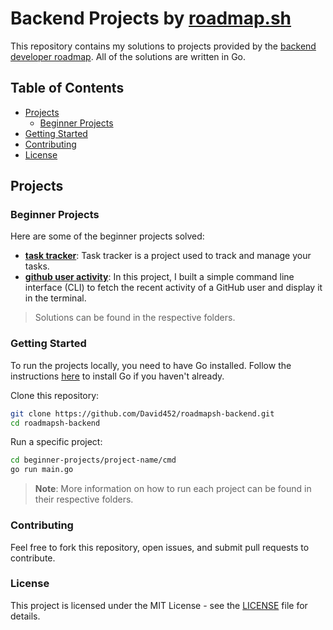 # Backend Projects by [roadmap.sh](https://roadmap.sh)

This repository contains my solutions to projects provided by the [backend developer roadmap](https://roadmap.sh/backend). All of the solutions are written in Go.

## Table of Contents
- [Projects](#projects)
  - [Beginner Projects](#beginner-projects)
- [Getting Started](#getting-started)
- [Contributing](#contributing)
- [License](#license)

## Projects

### Beginner Projects

Here are some of the beginner projects solved:

- **[task tracker](https://roadmap.sh/projects/task-tracker)**: Task tracker is a project used to track and manage your tasks.
- **[github user activity](https://roadmap.sh/projects/github-user-activity)**: In this project, I built a simple command line interface (CLI) to fetch the recent activity of a GitHub user and display it in the terminal.

> Solutions can be found in the respective folders.

### Getting Started

To run the projects locally, you need to have Go installed. Follow the instructions [here](https://golang.org/doc/install) to install Go if you haven't already.

Clone this repository:
```bash
git clone https://github.com/David452/roadmapsh-backend.git
cd roadmapsh-backend

```

Run a specific project:
```bash
cd beginner-projects/project-name/cmd
go run main.go
```
> **Note**: More information on how to run each project can be found in their respective folders.


### Contributing
Feel free to fork this repository, open issues, and submit pull requests to contribute.

### License

This project is licensed under the MIT License - see the [LICENSE](LICENSE) file for details.

